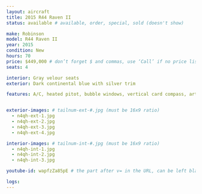 ```yaml
---
layout: aircraft
title: 2015 R44 Raven II
status: available # available, order, special, sold (doesn't show)

make: Robinson
model: R44 Raven II
year: 2015
condition: New
hours: 70
price: $449,000 # don’t forget $ and commas, use ‘Call’ if no price listed
seats: 4

interior: Gray velour seats
exterior: Dark continental blue with silver trim

features: A/C, heated pitot, bubble windows, vertical card compass, artificial horizon, Kannad 406 ELT. Also avaialble with cargo hook and Zatz camera mount. Will export!


exterior-images: # tailnum-ext-#.jpg (must be 16x9 ratio)
  - n4qh-ext-1.jpg
  - n4qh-ext-2.jpg
  - n4qh-ext-3.jpg
  - n4qh-ext-4.jpg

interior-images: # tailnum-int-#.jpg (must be 16x9 ratio)
  - n4qh-int-1.jpg
  - n4qh-int-2.jpg
  - n4qh-int-3.jpg

youtube-id: wapfzZa85pE # the part after v= in the URL, can be left blank

logs:
---
```

